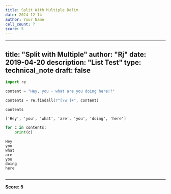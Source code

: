 ```yaml
---
title: Split With Multiple Delim
date: 2024-12-14
author: Your Name
cell_count: 7
score: 5
---
```


---
title: "Split with Multiple"
author: "Rj"
date: 2019-04-20
description: "List Test"
type: technical_note
draft: false
---

```python
import re
```


```python
content = "Hey, you - what are you doing here!?"
```


```python
contents = re.findall(r"[\w']+", content)
```


```python
contents
```




    ['Hey', 'you', 'what', 'are', 'you', 'doing', 'here']




```python
for c in contents:
    print(c)
```

    Hey
    you
    what
    are
    you
    doing
    here



```python

```


---
**Score: 5**